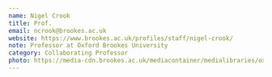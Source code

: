 ```yaml
---
name: Nigel Crook
title: Prof.
email: ncrook@brookes.ac.uk
website: https://www.brookes.ac.uk/profiles/staff/nigel-crook/
note: Professor at Oxford Brookes University
category: Collaborating Professor
photo: https://media-cdn.brookes.ac.uk/mediacontainer/medialibraries/oxfordbrookes/profile-images/staff/tde/ethical%20ai/crook-nigel-p0076302-small.jpg?width=256&height=256&ext=.jpg
---
```


